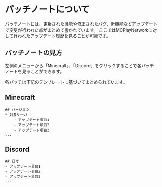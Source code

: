 # パッチノートについて

パッチノートには、更新された機能や修正されたバグ、新機能などアップデートで変更が行われた点がまとめて書かれています。
ここではMCPlayNetworkに対して行われたアップデート履歴を見ることが可能です。

## パッチノートの見方
左側のメニューから「Minecraft」、「Discord」をクリックすることで各パッチノートを見ることができます。

各パッチは下記のテンプレートに基づいてまとめられています。

## Minecraft
```
## バージョン
* 対象サーバ
    - アップデート項目1
    - アップデート項目2
    - アップデート項目3
...
```

## Discord
```
## 日付
- アップデート項目1
- アップデート項目2
- アップデート項目3
...
```